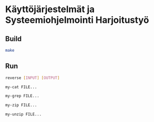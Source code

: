 # Käyttöjärjestelmät ja Systeemiohjelmointi Harjoitustyö 
## Build
```bash
make
```
## Run
```bash
reverse [INPUT] [OUTPUT]
```
```bash
my-cat FILE...
```
```bash
my-grep FILE...
```
```bash
my-zip FILE...
```
```bash
my-unzip FILE...
```
